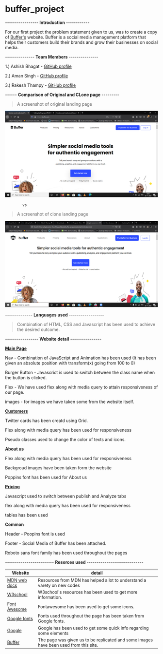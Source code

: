 # buffer_project

----------------- **Introduction** ------------

For our first project the problem statement given to us,  was to create a copy of [Buffer's](https://buffer.com/) website. Buffer is a social media management platform that helps their customers build their brands and grow their businesses on social media.

--------------- **Team Members** ---------------

1.) Ashish Bhagat - [GitHub profile](https://github.com/ashishbhagat123)

2.) Aman Singh - [GitHub profile](https://github.com/AmanSingh-code)

3.) Rakesh Thampy - [GitHub profile](https://github.com/Rakesh-Thampy/)

------ **Comparison of Original and CLone page** ---------

> A screenshot of original landing page

![Landing Page Original](https://github.com/Rakesh-Thampy/buffer_project/blob/main/screenshots/landing_original.png)

            vs

> A screenshot of clone landing page

![Landing Page clone](https://github.com/Rakesh-Thampy/buffer_project/blob/main/screenshots/landing_copy.png)

-------------- **Languages used** ------------------

> Combination of HTML, CSS and Javascript has been used to achieve the desired outcome.

----------------- **Website detail** ----------------


[**Main Page**](https://github.com/Rakesh-Thampy/buffer_project/blob/main/website/html/index.html)

Nav - Combination of JavaScript and Animation has been used (It has been given an absolute position with transform(x) going from 100 to 0)

Burger Button - Javascrict is used to switch between the class name when the button is clicked.

Flex - We have used flex along with media query to attain responsiveness of our page.

images - for images we have taken some from the website itself.

[**Customers**](https://github.com/Rakesh-Thampy/buffer_project/blob/main/website/html/customers.html)

Twitter cards has been creatd using Grid.

Flex along with media query has been used for responsiveness

Pseudo classes used to change the color of texts and icons.

[**About us**](https://github.com/Rakesh-Thampy/buffer_project/blob/main/website/html/about_us.html)

Flex along with media query has been used for responsiveness

Backgroud images have been taken form the website

Poppins font has been used for About us

[**Pricing**](https://github.com/Rakesh-Thampy/buffer_project/blob/main/website/html/pricing.html)

Javascript used to switch between publish and Analyze tabs

flex along with media query has been used for responsiveness

tables has been used

**Common**

Header - Poopins font is used 

Footer - Social Media of Buffer has been attached.

Roboto sans font family has been used throughout the pages           

------------------------- **Resorces used** -----------------------------

Website | detail
------------ | -------------
[MDN web docs](https://developer.mozilla.org/en-US/) | Resources from MDN has helped a lot to understand a varety on new codes
[W3school](https://www.w3schools.com)  | W3school's resources has been used to get more information.
[Font Awesome](https://fontawesome.com/) | Fontawesome has been used to get some icons.
[Google fonts](https://fonts.google.com/)  | Fonts used throughout the page has been taken from Google fonts.
[Google](https://google.co.in/) | Google has been used to get some quick info regarding some elements
[Buffer](https://buffer.com/)  | The page was given us to be replicated and some images have been used from this site.







